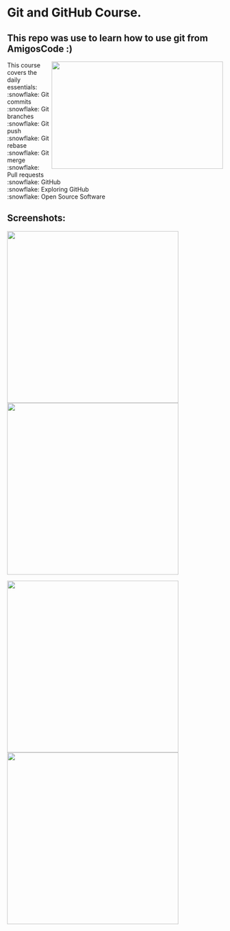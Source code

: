 # Git and GitHub Course.
## This repo was use to learn how to use git from AmigosCode :)
<img align="right" width="400" height="250" src="https://res.cloudinary.com/practicaldev/image/fetch/s--8CA40E5L--/c_imagga_scale,f_auto,fl_progressive,h_900,q_auto,w_1600/https://dev-to-uploads.s3.amazonaws.com/i/721lt9kj92i3ov2cthfc.png">
This course covers the daily essentials: <br />
:snowflake: Git commits <br />
:snowflake: Git branches <br />
:snowflake: Git push <br />
:snowflake: Git rebase <br />
:snowflake: Git merge <br />
:snowflake: Pull requests <br />
:snowflake: GitHub <br />
:snowflake: Exploring GitHub <br />
:snowflake: Open Source Software <br />

## Screenshots:
<img align="center" width="400" height="400" src="https://user-images.githubusercontent.com/88590240/166156598-8ab1da25-ac0b-46ba-bccb-025183488749.png"> <img align="center" width="400" height="400" src="https://user-images.githubusercontent.com/88590240/166156366-104ab21f-4032-4b82-83c3-a2fddd83f3e7.png">


<img align="center" width="400" height="400" src="https://user-images.githubusercontent.com/88590240/166156386-a56878f9-462a-466e-8245-577a42534afb.png"> <img align="center" width="400" height="400" src="https://user-images.githubusercontent.com/88590240/166156447-bedce611-87d6-4146-8c1d-3fa75ca89751.png">
